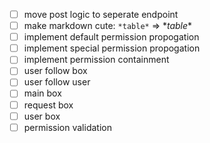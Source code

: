 
- [ ] move post logic to seperate endpoint
- [ ] make markdown cute: `*table*` => \**table*\*
- [ ] implement default permission propogation
- [ ] implement special permission propogation
- [ ] implement permission containment
- [ ] user follow box
- [ ] user follow user
- [ ] main box
- [ ] request box
- [ ] user box
- [ ] permission validation
